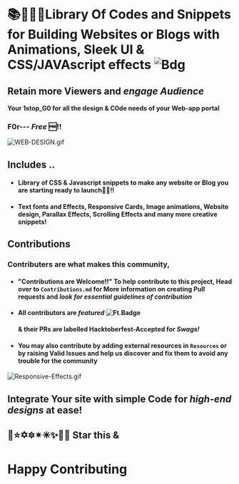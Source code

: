 # 📚📕📗📘Library Of Codes and Snippets for Building Websites or Blogs with Animations, Sleek UI & CSS/JAVAscript effects ![Bdg](https://img.shields.io/apm/l/vim-mode?label=WebsiteLib&logo=https%3A%2F%2Finiko.uz%2Fwp-content%2Fuploads%2F2020%2F06%2Fgraphics.png&logoColor=Lightgreen)
## Retain more Viewers and _engage Audience_<br>
**Your 1stop_G0 for all the design & C0de needs of your Web-app portal** 
### F0r--- _Free_ 🆓!!

![WEB-DESIGN.gif](https://www.inventiva.global/wp-content/uploads/2019/05/Content-Optimised-for-SEO-2.gif)
## Includes ..
* #### Library of CSS & Javascript snippets to make any website or Blog you are starting ready to launch🚀🚀!!
* #### Text fonts and Effects, Responsive Cards, Image animations, Website design, Parallax Effects, Scrolling Effects and many more creative snippets!
## Contributions
### Contributers are what makes this community,
* #### "Contributions are Welcome!!" To help contribute to this project, Head over to `Contributions.md` for More information on creating Pull requests and _look for essential guidelines of contribution_
* #### All contributors are _featured_ ![Ft.Badge](https://img.shields.io/badge/Features-Swag-blue)
  #### & their PRs are labelled Hacktoberfest-Accepted for _Swags!_
* #### You may also contribute by adding external resources in `Resources` or by raising Valid Issues and help us discover and fix them to avoid any trouble for the community

![Responsive-Effects.gif](https://www.inventiva.global/wp-content/uploads/2019/05/Inventiva-Responsive-Web-Design.gif)
## Integrate Your site with simple Code for _high-end designs_ at ease!
## 🌟⭐✡🔯✴✳✨🌠🤩 Star this &
# Happy Contributing
